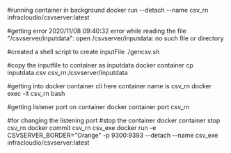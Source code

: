 #running container in background
 docker run  --detach --name csv_rn infracloudio/csvserver:latest

#getting error 2020/11/08 09:40:32 error while reading the file "/csvserver/inputdata": open /csvserver/inputdata: no such file or directory

#created a shell script to create inputFile 
./gencsv.sh

#copy the inputfile to container as inputdata
docker container cp inputdata.csv csv_rn:/csvserver/inputdata

#getting into docker container cli here container name is csv_rn
docker exec -it csv_rn bash

#getting listener port on container
docker container port csv_rn

#for changing the listening port
#stop the container 
 docker container stop csv_rn
 docker commit csv_rn csv_exe 
docker run -e CSVSERVER_BORDER="Orange"  -p 9300:9393  --detach --name csv_exe infracloudio/csvserver:latest


 
